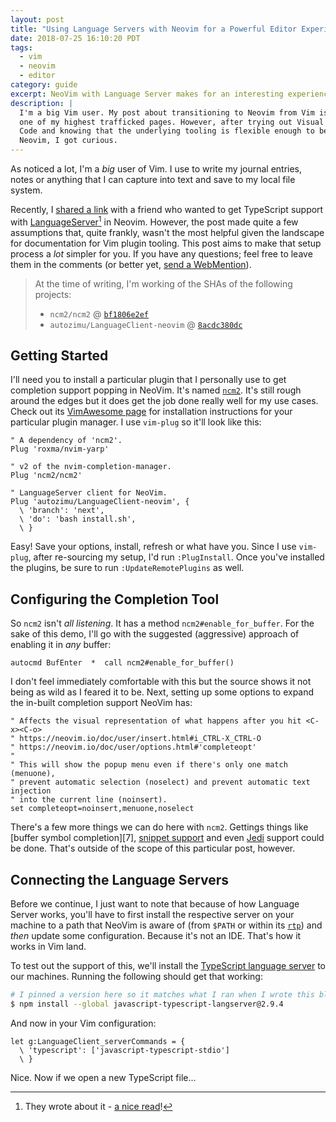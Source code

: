 ```yaml
---
layout: post
title: "Using Language Servers with Neovim for a Powerful Editor Experience"
date: 2018-07-25 16:10:20 PDT
tags:
  - vim
  - neovim
  - editor
category: guide
excerpt: NeoVim with Language Server makes for an interesting experience.
description: |
  I'm a big Vim user. My post about transitioning to Neovim from Vim is still
  one of my highest trafficked pages. However, after trying out Visual Studio
  Code and knowing that the underlying tooling is flexible enough to be used in
  Neovim, I got curious.
---
```


As noticed a lot, I'm a _big_ user of Vim. I use to write my journal entries,
notes or anything that I can capture into text and save to my local file system.

Recently, I [shared a link][1] with a friend who wanted to get TypeScript
support with [LanguageServer][2][^1] in Neovim. However, the post made quite
a few assumptions that, quite frankly, wasn't the most helpful given the
landscape for documentation for Vim plugin tooling. This post aims to make that
setup process a _lot_ simpler for you. If you have any questions; feel free to
leave them in the comments (or better yet, [send a WebMention][3]).

> At the time of writing, I'm working of the SHAs of the following projects:
>
>  * `ncm2/ncm2` @ [`bf1806e2ef`][sha-ncm2]
>  * `autozimu/LanguageClient-neovim` @ [`8acdc380dc`][sha-lcnvim]
>

## Getting Started

I'll need you to install a particular plugin that I personally use to get
completion support popping in NeoVim. It's named [`ncm2`][5]. It's still rough
around the edges but it does get the job done really well for my use cases.
Check out its [VimAwesome page][6] for installation instructions for your
particular plugin manager. I use `vim-plug` so it'll look like this:

```viml
" A dependency of 'ncm2'.
Plug 'roxma/nvim-yarp'

" v2 of the nvim-completion-manager.
Plug 'ncm2/ncm2'

" LanguageServer client for NeoVim.
Plug 'autozimu/LanguageClient-neovim', {
  \ 'branch': 'next',
  \ 'do': 'bash install.sh',
  \ }
```

Easy! Save your options, install, refresh or what have you. Since I use
`vim-plug`, after re-sourcing my setup, I'd run `:PlugInstall`. Once you've
installed the plugins, be sure to run `:UpdateRemotePlugins` as well.

## Configuring the Completion Tool

So `ncm2` isn't _all listening_. It has a method `ncm2#enable_for_buffer`. For
the sake of this demo, I'll go with the suggested (aggressive) approach of
enabling it in _any_ buffer:

```viml
autocmd BufEnter  *  call ncm2#enable_for_buffer()
```

I don't feel immediately comfortable with this but the source shows it not being
as wild as I feared it to be. Next, setting up some options to expand the
in-built completion support NeoVim has:

```viml
" Affects the visual representation of what happens after you hit <C-x><C-o>
" https://neovim.io/doc/user/insert.html#i_CTRL-X_CTRL-O
" https://neovim.io/doc/user/options.html#'completeopt'
"
" This will show the popup menu even if there's only one match (menuone),
" prevent automatic selection (noselect) and prevent automatic text injection
" into the current line (noinsert).
set completeopt=noinsert,menuone,noselect
```

There's a few more things we can do here with `ncm2`. Gettings things like
[buffer symbol completion][7], [snippet support][8] and even
[Jedi][9] support could be done. That's outside of the scope of this particular
post, however.

## Connecting the Language Servers

Before we continue, I just want to note that because of how Language Server
works, you'll have to first install the respective server on your machine to
a path that NeoVim is aware of (from `$PATH` or within its [`rtp`][10]) and
_then_ update some configuration. Because it's not an IDE. That's how it works
in Vim land.

To test out the support of this, we'll install the [TypeScript language
server][10] to our machines. Running the following should get that working:

```zsh
# I pinned a version here so it matches what I ran when I wrote this blog.
$ npm install --global javascript-typescript-langserver@2.9.4
```

And now in your Vim configuration:

```viml
let g:LanguageClient_serverCommands = {
  \ 'typescript': ['javascript-typescript-stdio']
  \ }
```

Nice. Now if we open a new TypeScript file...


[1]: https://fortes.com/2017/language-servuer-neovim/
[2]: https://langserver.org/
[3]: /faq/how-to-reply/
[4]: https://web.archive.org/web/20180722174120/https://code.visualstudio.com/blogs/2016/06/27/common-language-protocol
[5]: https://github.com/ncm2/ncm2
[6]: https://vimawesome.com/plugin/ncm2
[9]: https://github.com/ncm2/ncm2-bufword
[8]: https://github.com/ncm2/ncm2/wiki#snippet-integration
[9]: https://github.com/ncm2/ncm2-jedi
[10]: https://neovim.io/doc/user/options.html#'runtimepath'
[11]: https://github.com/sourcegraph/javascript-typescript-langserver
[sha-ncm2]: https://github.com/ncm2/ncm2/commit/bf1806e2ef256772a44c7c874250ef0b4a7dc04e
[sha-lcnvim]: https://github.com/autozimu/LanguageClient-neovim/commit/8acdc380dc0a0c5d1722d7b8c061f378c2999f13
[^1]: They wrote about it - [a nice read][4]!
